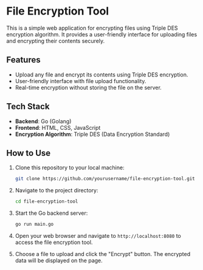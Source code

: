 # File Encryption Tool

This is a simple web application for encrypting files using Triple DES encryption algorithm. It provides a user-friendly interface for uploading files and encrypting their contents securely.

## Features

- Upload any file and encrypt its contents using Triple DES encryption.
- User-friendly interface with file upload functionality.
- Real-time encryption without storing the file on the server.

## Tech Stack

- **Backend**: Go (Golang)
- **Frontend**: HTML, CSS, JavaScript
- **Encryption Algorithm**: Triple DES (Data Encryption Standard)

## How to Use

1. Clone this repository to your local machine:

    ```bash
    git clone https://github.com/yourusername/file-encryption-tool.git
    ```

2. Navigate to the project directory:

    ```bash
    cd file-encryption-tool
    ```

3. Start the Go backend server:

    ```bash
    go run main.go
    ```

4. Open your web browser and navigate to `http://localhost:8080` to access the file encryption tool.

5. Choose a file to upload and click the "Encrypt" button. The encrypted data will be displayed on the page.
